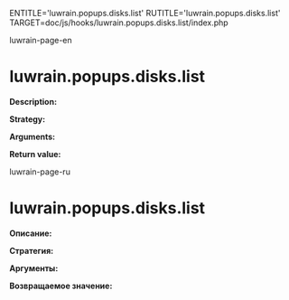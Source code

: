 
ENTITLE='luwrain.popups.disks.list'
RUTITLE='luwrain.popups.disks.list'
TARGET=doc/js/hooks/luwrain.popups.disks.list/index.php

luwrain-page-en

# luwrain.popups.disks.list

__Description:__

__Strategy:__

__Arguments:__

__Return value:__


luwrain-page-ru

# luwrain.popups.disks.list 

__Описание:__

__Стратегия:__

__Аргументы:__

__Возвращаемое значение:__

